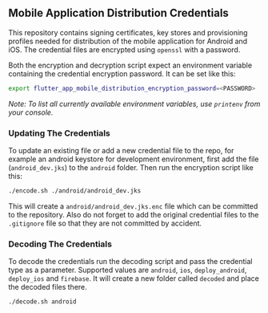 ## Mobile Application Distribution Credentials

This repository contains signing certificates, key stores and provisioning profiles needed for distribution of the mobile application for Android and iOS.
The credential files are encrypted using `openssl` with a password.

Both the encryption and decryption script expect an environment variable containing the credential encryption password. It can be set like this:

```sh
export flutter_app_mobile_distribution_encryption_password=<PASSWORD>
```

_Note: To list all currently available environment variables, use `printenv` from your console._

### Updating The Credentials

To update an existing file or add a new credential file to the repo, for example an android keystore for development environment, first add the file (`android_dev.jks`) to the `android` folder. Then run the encryption script like this:

```sh
./encode.sh ./android/android_dev.jks
```

This will create a `android/android_dev.jks.enc` file which can be committed to the repository.
Also do not forget to add the original credential files to the `.gitignore` file so that they are not committed by accident.

### Decoding The Credentials

To decode the credentials run the decoding script and pass the credential type as a parameter. Supported values are `android`, `ios`, `deploy_android`, `deploy_ios` and `firebase`. It will create a new folder called `decoded` and place the decoded files there.

```sh
./decode.sh android
```

